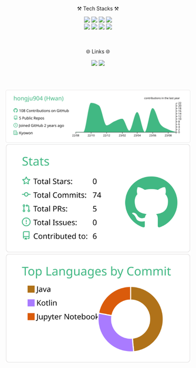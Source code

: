 <div align="center">
  
  ⚒ Tech Stacks ⚒
  
  <img src="https://img.shields.io/badge/Python-blue?style=for-the-badge&logo=python&logoColor=9cf">
  <img src="https://img.shields.io/badge/android studio-brightgreen?style=for-the-badge&logo=android&logoColor=white">
  <img src="https://img.shields.io/badge/Linux-lightgray?style=for-the-badge&logo=linux&logoColor=black">
  <img src="https://img.shields.io/badge/kotlin-purple?style=for-the-badge&logo=kotlin&logoColor=white"><br/>
  
  <img src="https://img.shields.io/badge/Microsoft Azure-red?style=for-the-badge&logo=Microsoft Azure&logoColor=white">
      <img src="https://img.shields.io/badge/firebase-FFCA28?style=for-the-badge&logo=firebase&logoColor=white">
    <img src="https://img.shields.io/badge/JAVA-007396?style=for-the-badge&logo=java&logoColor=white">
  <img src="https://img.shields.io/badge/notion-black?style=for-the-badge&logo=notion&logoColor=white"><br/>
  

  
  <br>
  <br>
  
  🌐 Links 🌐
  
  <a href="https://velog.io/@hongju904" target="_blank"><img src="https://img.shields.io/badge/앱개발 블로그-yellowgreen?style=flat-square&logo=velog&logoColor=white"/></a>
  <a href="mailto:hongju904@naver.com"><img src="https://img.shields.io/badge/Email-critical?style=flat-square&logo=Mail.Ru&logoColor=white&link=mailto:hongju904@naver.com"/></a>
  
  <br>
  <br>
  
  ![](https://github.com/hongju904/hongju904/blob/main/profile-summary-card-output/vue/0-profile-details.svg)
  ![](https://github.com/hongju904/hongju904/blob/main/profile-summary-card-output/vue/3-stats.svg)
  ![](https://github.com/hongju904/hongju904/blob/main/profile-summary-card-output/vue/2-most-commit-language.svg)
  
</div>
